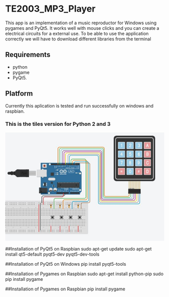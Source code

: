 # TE2003_MP3_Player
This app is an implementation of a music reproductor for Windows using pygames and PyQt5. It works well with mouse clicks and you can create a electrical circuits for a external use.
To be able to use the application correctly we will have to download different libraries from the terminal

## Requirements
* python
* pygame
* PyQt5.

## Platform
Currently this aplication is tested and run successfully on windows and raspbian.

### This is the tiles version for Python 2 and 3
![connections](/Arduino.JPG?raw=true "Arduino")

##Installation of PyQt5 on Raspbian
sudo apt-get update
sudo apt-get install qt5-default 
pyqt5-dev pyqt5-dev-tools

##Installation of PyQt5 on Windows
pip install pyqt5-tools

##Installation of Pygames on Raspbian
sudo apt-get install python-pip
sudo pip install pygame

##Installation of Pygames on Raspbian
pip install pygame
